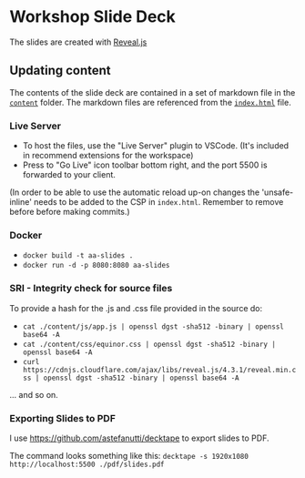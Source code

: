 # Workshop Slide Deck

The slides are created with [Reveal.js](https://revealjs.com/)

## Updating content

The contents of the slide deck are contained in a set of markdown file in the [`content`](content) folder. The markdown files are referenced from the [`index.html`](index.html) file.

### Live Server

- To host the files, use the "Live Server" plugin to VSCode. (It's included in recommend extensions for the workspace)
- Press to "Go Live" icon toolbar bottom right, and the port 5500 is forwarded to your client.

(In order to be able to use the automatic reload up-on changes the 'unsafe-inline' needs to be added to the CSP in ``index.html``. Remember to remove before before making commits.)

### Docker

- `docker build -t aa-slides .`
- `docker run -d -p 8080:8080 aa-slides`

### SRI - Integrity check for source files

To provide a hash for the .js and .css file provided in the source do:

- `cat ./content/js/app.js | openssl dgst -sha512 -binary | openssl base64 -A`
- `cat ./content/css/equinor.css | openssl dgst -sha512 -binary | openssl base64 -A`
- `curl https://cdnjs.cloudflare.com/ajax/libs/reveal.js/4.3.1/reveal.min.css | openssl dgst -sha512 -binary | openssl base64 -A`

... and so on.

### Exporting Slides to PDF

I use https://github.com/astefanutti/decktape to export slides to PDF.

The command looks something like this: `decktape -s 1920x1080 http://localhost:5500 ./pdf/slides.pdf`
